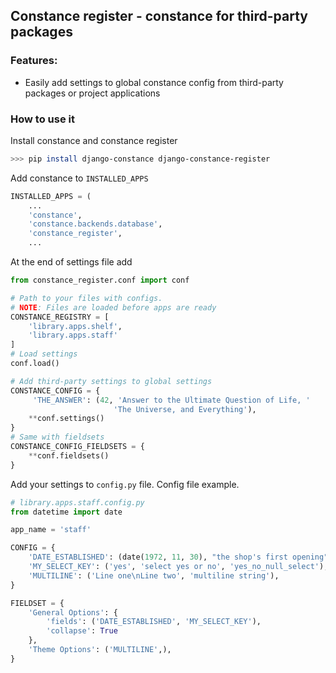 ## Constance register - constance for third-party packages

### Features:

* Easily add settings to global constance config from third-party packages or project applications


### How to use it

Install constance and constance register

```bash
>>> pip install django-constance django-constance-register
```

Add constance to `INSTALLED_APPS`

```python
INSTALLED_APPS = (
    ...
    'constance',
    'constance.backends.database',
    'constance_register',
    ...
```

At the end of settings file add 

```python
from constance_register.conf import conf

# Path to your files with configs. 
# NOTE: Files are loaded before apps are ready
CONSTANCE_REGISTRY = [
    'library.apps.shelf',
    'library.apps.staff'
]
# Load settings
conf.load()

# Add third-party settings to global settings
CONSTANCE_CONFIG = {
     'THE_ANSWER': (42, 'Answer to the Ultimate Question of Life, '
                       'The Universe, and Everything'),
    **conf.settings()
}
# Same with fieldsets
CONSTANCE_CONFIG_FIELDSETS = {
    **conf.fieldsets()
}
```

Add your settings to `config.py` file. 
Config file example.

```python
# library.apps.staff.config.py
from datetime import date

app_name = 'staff'

CONFIG = {
    'DATE_ESTABLISHED': (date(1972, 11, 30), "the shop's first opening"),
    'MY_SELECT_KEY': ('yes', 'select yes or no', 'yes_no_null_select'),
    'MULTILINE': ('Line one\nLine two', 'multiline string'),
}

FIELDSET = {
    'General Options': {
        'fields': ('DATE_ESTABLISHED', 'MY_SELECT_KEY'),
        'collapse': True
    },
    'Theme Options': ('MULTILINE',),
}
```

